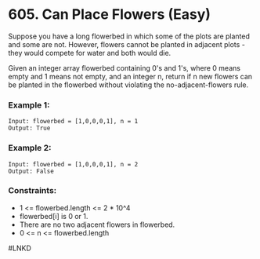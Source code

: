 # 605. Can Place Flowers (Easy)

Suppose you have a long flowerbed in which some of the plots are planted and some are not. However, flowers cannot be planted in adjacent plots - they would compete for water and both would die.

Given an integer array flowerbed containing 0's and 1's, where 0 means empty and 1 means not empty, and an integer n, return if n new flowers can be planted in the flowerbed without violating the no-adjacent-flowers rule.

### Example 1:

```
Input: flowerbed = [1,0,0,0,1], n = 1
Output: True
```

### Example 2:

```
Input: flowerbed = [1,0,0,0,1], n = 2
Output: False
```

### Constraints:

- 1 <= flowerbed.length <= 2 \* 10^4
- flowerbed[i] is 0 or 1.
- There are no two adjacent flowers in flowerbed.
- 0 <= n <= flowerbed.length

#LNKD
